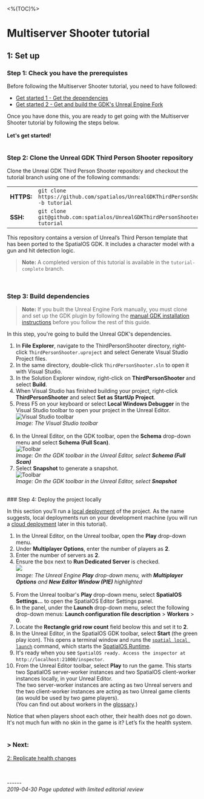 <%(TOC)%>
# Multiserver Shooter tutorial
## 1: Set up
### Step 1: Check you have the prerequistes

Before following the Multiserver Shooter tutorial, you need to have followed:

* [Get started 1 - Get the dependencies]({{urlRoot}}/content/get-started/dependencies)
* [Get started 2 - Get and build the GDK's Unreal Engine Fork]({{urlRoot}}/content/get-started/build-unreal-fork)

Once you have done this, you are ready to get going with the Multiserver Shooter tutorial by following the steps below.
<br/>
<br/>
**Let's get started!**<br/>
<br/>

### Step 2: Clone the Unreal GDK Third Person Shooter repository

Clone the Unreal GDK Third Person Shooter repository and checkout the tutorial branch using one of the following commands:

|          |      |
| -------- | ---- |
| **HTTPS:** | `git clone https://github.com/spatialos/UnrealGDKThirdPersonShooter.git -b tutorial`|
| **SSH:** | `git clone git@github.com:spatialos/UnrealGDKThirdPersonShooter.git -b tutorial`|

This repository contains a version of Unreal’s Third Person template that has been ported to the SpatialOS GDK. It includes a character model with a gun and hit detection logic.

> **Note:**  A completed version of this tutorial is available in the `tutorial-complete` branch.

<br/>

### Step 3: Build dependencies 

> **Note:**  If you built the Unreal Engine Fork manually, you must clone and set up the GDK plugin by following the [manual GDK installation instructions]({{urlRoot}}/content/manual-engine-build#installing-the-spatialos-gdk-for-unreal) before you follow the rest of this guide.</br>

In this step, you're going to build the Unreal GDK's dependencies.

1. In **File Explorer**, navigate to the ThirdPersonShooter directory, right-click `ThirdPersonShooter.uproject` and select Generate Visual Studio Project files.
1. In the same directory, double-click `ThirdPersonShooter.sln` to open it with Visual Studio.
1. In the Solution Explorer window, right-click on **ThirdPersonShooter** and select **Build**.
1. When Visual Studio has finished building your project, right-click **ThirdPersonShooter** and select **Set as StartUp Project**.
1. Press F5 on your keyboard or select **Local Windows Debugger** in the Visual Studio toolbar to open your project in the Unreal Editor.<br/>
![Visual Studio toolbar]({{assetRoot}}assets/set-up-template/template-vs-toolbar.png)<br/>
_Image: The Visual Studio toolbar_<br/><br/>
1. In the Unreal Editor, on the GDK toolbar, open the **Schema** drop-down menu and select **Schema (Full Scan)**. <br/>
    ![Toolbar]({{assetRoot}}assets/screen-grabs/toolbar/schema-button-full-scan.png)<br/>
    _Image: On the GDK toolbar in the Unreal Editor, select **Schema (Full Scan)**_<br/>
1. Select **Snapshot** to generate a snapshot.<br/>
![Toolbar]({{assetRoot}}assets/screen-grabs/toolbar/snapshot-button.png)<br/>
_Image: On the GDK toolbar in the Unreal Editor, select **Snapshot**_<br/>

<br/>
### Step 4: Deploy the project locally

In this section you’ll run a [local deployment](https://docs.improbable.io/reference/latest/shared/glossary#local-deployment) of the project. As the name suggests, local deployments run on your development machine (you will run a [cloud deployment](https://docs.improbable.io/reference/latest/shared/glossary#cloud-deployment) later in this tutorial).

1. In the Unreal Editor, on the Unreal toolbar, open the **Play** drop-down menu.<br/>
1. Under **Multiplayer Options**, enter the number of players as **2**.
1. Enter the number of servers as **2**.
1. Ensure the box next to **Run Dedicated Server** is checked.<br/>
![]({{assetRoot}}assets/set-up-template/template-multiplayer-options.png)<br/>
_Image: The Unreal Engine **Play** drop-down menu, with **Multiplayer Options** and **New Editor Window (PIE)** highlighted_<br/><br/>
1. From the Unreal toolbar's **Play** drop-down menu, select **SpatialOS Settings...** to open the SpatialOS Editor Settings panel.
1. In the panel, under the **Launch** drop-down menu, select the following drop-down menus: **Launch configuration file description** > **Workers** > **0**.
1. Locate the **Rectangle grid row count** field beolow this and set it to **2**.
1. In the Unreal Editor, in the SpatialOS GDK toolbar, select **Start** (the green play icon). This opens a terminal window and runs the [`spatial local launch`](https://docs.improbable.io/reference/latest/shared/spatial-cli/spatial-local-launch#spatial-local-launch) command, which starts the [SpatialOS Runtime](https://docs.improbable.io/reference/latest/shared/glossary#the-runtime).
1. It's ready when you see `SpatialOS ready. Access the inspector at http://localhost:21000/inspector`.
1. From the Unreal Editor toolbar, select **Play** to run the game. This starts two SpatialOS server-worker instances and two SpatialOS client-worker instances locally, in your Unreal Editor.
<br/>The two server-worker instances are acting as two Unreal servers and the two client-worker instances are acting as two Unreal game clients (as would be used by two game players).
<br/>(You can find out about workers in the [glossary](https://docs.improbable.io/unreal/alpha/content/glossary#worker).)

Notice that when players shoot each other, their health does not go down. It's not much fun with no skin in the game is it? Let’s fix the health system.
</br>
</br>
### **> Next:** 
[2: Replicate health changes]({{urlRoot}}/content/tutorials/multiserver-shooter/tutorial-multiserver-healthchanges)
<br/>
<br/>


<br/>------<br/>
_2019-04-30 Page updated with limited editorial review_